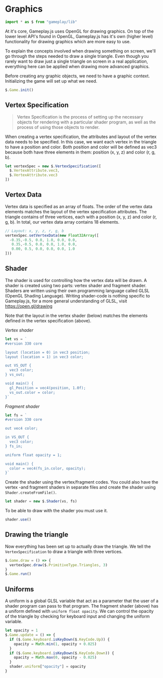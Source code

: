 # Graphics

```javascript
import * as $ from "gameplay/lib"
```

At it's core, Gameplay.js uses OpenGL for drawing graphics. On top of the 
lower level API's found in OpenGL, Gameplay.js has it's own (higher level) 
functionality for drawing graphics which are more easy to use.

To explain the concepts involved when drawing something on screen, we'll go 
through the steps needed to draw a single triangle. Even though you rarely want 
to draw just a single triangle on screen in a real application, everything here 
can be applied when drawing more advanced graphics.

Before creating any graphic objects, we need to have a graphic context. 
Initializing the game will set up what we need.

```javascript
$.Game.init()
```

## Vertex Specification

> Vertex Specification is the process of setting up the necessary objects for 
rendering with a particular shader program, as well as the process of using 
those objects to render.

When creating a vertex specification, the attributes and layout of the vertex 
data needs to be specified. In this case, we want each vertex in the triangle 
to have a position and color. Both position and color will be defined as vec3 
because both have three elements in them: position (x, y, z) and color 
(r, g, b).

```javascript
let vertexSpec = new $.VertexSpecification([
  $.VertexAttribute.vec3,
  $.VertexAttribute.vec3
])
```

## Vertex Data

Vertex data is specified as an array of floats. The order of the vertex data 
elements matches the layout of the vertex specification attributes. The 
triangle contains of three vertices, each with a position (x, y, z) and color 
(r, g, b). In total, our vertex data array contains 18 elements.

```javascript
// Layout: x, y, z, r, g, b
vertexSpec.setVertexData(new Float32Array([
  -0.35,-0.5, 0.0, 1.0, 0.0, 0.0,
   0.35,-0.5, 0.0, 0.0, 1.0, 0.0,
   0.00, 0.5, 0.0, 0.0, 0.0, 1.0
]))
```

## Shader

The shader is used for controlling how the vertex data will be drawn. A shader 
is created using two parts: vertex shader and fragment shader. Shaders are 
written using their own programming language called GLSL (OpenGL Shading 
Language). Writing shader-code is nothing specific to Gameplay.js, for a more 
general understanding of GLSL, visit https://open.gl/drawing

Note that the layout in the vertex shader (below) matches the elements defined 
in the vertex specification (above).

*Vertex shader*
```javascript
let vs = `
#version 330 core

layout (location = 0) in vec3 position;
layout (location = 1) in vec3 color;

out VS_OUT {
  vec3 color;
} vs_out;

void main() {
  gl_Position = vec4(position, 1.0f);
  vs_out.color = color;
}`
```

*Fragment shader*
```javascript
let fs = `
#version 330 core

out vec4 color;

in VS_OUT {
  vec3 color;
} fs_in;

uniform float opacity = 1;

void main() {
  color = vec4(fs_in.color, opacity);
}`
```

Create the shader using the vertex/fragment codes. You could also have the 
vertex -and fragment shaders in separate files and create the shader using 
`Shader.createFromFile()`.

```javascript
let shader = new $.Shader(vs, fs)
```

To be able to draw with the shader you must use it.

```javascript
shader.use()
```

## Drawing the triangle

Now everything has been set up to actually draw the triangle. We tell the 
`VertexSpecification` to draw a triangle with three vertices.

```javascript
$.Game.draw = () => {
  vertexSpec.draw($.PrimitiveType.Triangles, 3)
}
$.Game.run()
```

## Uniforms

A uniform is a global GLSL variable that act as a parameter that the user of a 
shader program can pass to that program. The fragment shader (above) has a 
uniform defined with `uniform float opacity`. We can control the opacity of the 
triangle by checking for keyboard input and changing the uniform variable.

```javascript
let opacity = 1
$.Game.update = () => {
  if ($.Game.keyboard.isKeyDown($.KeyCode.Up)) {
    opacity = Math.min(1, opacity + 0.025)
  }
  if ($.Game.keyboard.isKeyDown($.KeyCode.Down)) {
    opacity = Math.max(0, opacity - 0.025)
  }
  shader.uniform["opacity"] = opacity
}
```
